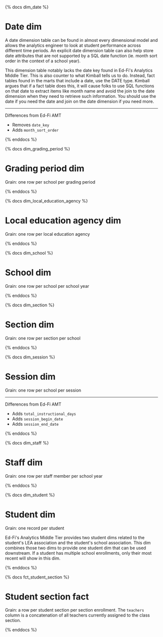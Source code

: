 
{% docs dim_date %}

# Date dim

A date dimension table can be found in almost every dimensional model and allows the analytics engineer to look at student performance across different time periods. An explicit date dimension table can also help store date attributes that are not supported by a SQL date function (ie. month sort order in the context of a school year).

This dimension table notably lacks the date key found in Ed-Fi's Analytics Middle Tier. This is also counter to what Kimball tells us to do. Instead, fact tables found in the marts that include a date, use the DATE type. Kimball argues that if a fact table does this, it will cause folks to use SQL functions on that date to extract items like month name and avoid the join to the date dimension when they need to retrieve such information. You should use the date if you need the date and join on the date dimension if you need more.

---------------------------
Differences from Ed-Fi AMT
* Removes `date_key`
* Adds `month_sort_order`

{% enddocs %}


{% docs dim_grading_period %}

# Grading period dim

Grain: one row per school per grading period


{% enddocs %}


{% docs dim_local_education_agency %}

# Local education agency dim

Grain: one row per local education agency


{% enddocs %}


{% docs dim_school %}

# School dim

Grain: one row per school per school year


{% enddocs %}


{% docs dim_section %}

# Section dim

Grain: one row per section per school


{% enddocs %}


{% docs dim_session %}

# Session dim

Grain: one row per school per session

---------------------------
Differences from Ed-Fi AMT
* Adds `total_instructional_days`
* Adds `session_begin_date`
* Adds `session_end_date`

{% enddocs %}


{% docs dim_staff %}

# Staff dim

Grain: one row per staff member per school year


{% enddocs %}


{% docs dim_student %}

# Student dim

Grain: one record per student

Ed-Fi's Analytics Middle Tier provides two student dims related to the student's LEA association and the student's school association. This dim combines those two dims to provide one student dim that can be used downstream. If a student has multiple school enrollments, only their most recent will show in this dim.

{% enddocs %}


{% docs fct_student_section %}

# Student section fact

Grain: a row per student section per section enrollment. The `teachers` column is a concatenation of all teachers currently assigned to the class section.


{% enddocs %}